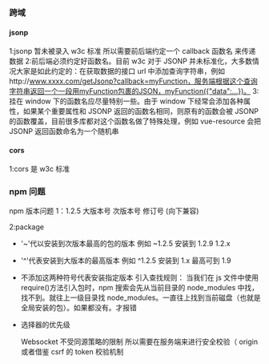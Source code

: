 ### 跨域

#### jsonp

1:jsonp 暂未被录入 w3c 标准 所以需要前后端约定一个 callback 函数名 来传递数据
2:前后端必须约定好函数名。目前 w3c 对于 JSONP 并未标准化，大多数情况大家是如此约定的：在获取数据的接口 url 中添加查询字符串，例如http://www.xxxx.com/getJsonp?callback=myFunction，服务端根据这个查询字符串返回一个一段用myFunction包裹的JSON，myFunction({"data":...})。
3:挂在 window 下的函数名应尽量特别一些。由于 window 下经常会添加各种属性，如果某个重要属性和 JSONP 返回的函数名相同，则原有的函数会被 JSONP 的函数覆盖，目前很多库都对这个函数名做了特殊处理，例如 vue-resource 会把 JSONP 返回函数命名为一个随机串

#### cors

1:cors 是 w3c 标准

### npm 问题

npm 版本问题
1：1.2.5 大版本号 次版本号 修订号 (向下兼容)

2:package

- '~'代以安装到次版本最高的包的版本 例如 ~1.2.5 安装到 1.2.9 1.2.x
- '^'代表安装到大版本的最高版本 例如 ^1.2.5 安装到 1.x 最高可到 1.9
- 不添加这两种符号代表安装指定版本
  引入查找规则： 当我们在 js 文件中使用 require()方法引入包时，npm 搜索会先从当前目录的 node_modules 中找，找不到。就往上一级目录找 node_modules。一直往上找到当前磁盘（也就是全局安装的包）。如果都没有。才报错
- 选择器的优先级

  Websocket 不受同源策略的限制 所以需要在服务端来进行安全校验（ origin 或者借鉴 csrf 的 token 校验机制
